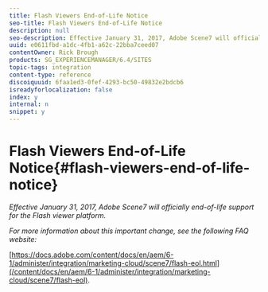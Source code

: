 ```yaml
---
title: Flash Viewers End-of-Life Notice
seo-title: Flash Viewers End-of-Life Notice
description: null
seo-description: Effective January 31, 2017, Adobe Scene7 will officially end-of-life support for the Flash viewer platform.
uuid: e0611fbd-a1dc-4fb1-a62c-22bba7ceed07
contentOwner: Rick Brough
products: SG_EXPERIENCEMANAGER/6.4/SITES
topic-tags: integration
content-type: reference
discoiquuid: 6faa1ed3-0fef-4293-bc50-49832e2bdcb6
isreadyforlocalization: false
index: y
internal: n
snippet: y
---
```


# Flash Viewers End-of-Life Notice{#flash-viewers-end-of-life-notice}

*Effective January 31, 2017, Adobe Scene7 will officially end-of-life support for the Flash viewer platform.*

*For more information about this important change, see the following FAQ website:*

[https://docs.adobe.com/content/docs/en/aem/6-1/administer/integration/marketing-cloud/scene7/flash-eol.html](/content/docs/en/aem/6-1/administer/integration/marketing-cloud/scene7/flash-eol).

<!--
Comment Type: remark
Last Modified By: (sarchiz)
Last Modified Date: 2017-11-30T05:00:11.435-0500
<p>We don't have a replacement for the docs.adobe.com site after the helpx migration. We need a new page for EOL announcements.</p>
-->

